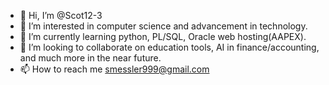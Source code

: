- 👋 Hi, I’m @Scot12-3
- 👀 I’m interested in computer science and advancement in technology.
- 🌱 I’m currently learning python, PL/SQL, Oracle web hosting(AAPEX).
- 💞️ I’m looking to collaborate on education tools, AI in finance/accounting, and much more in the near future. 
- 📫 How to reach me smessler999@gmail.com

<!---
Scot12-3/Scot12-3 is a ✨ special ✨ repository because its `README.md` (this file) appears on your GitHub profile.
You can click the Preview link to take a look at your changes.
--->
